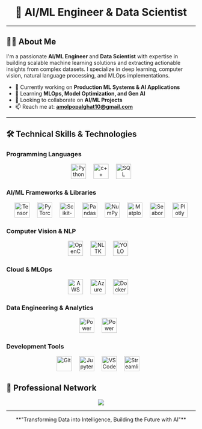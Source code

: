 <div align="center">
  <h1>🚀 AI/ML Engineer & Data Scientist</h1>
</div>

---

## 👨‍💻 About Me

I'm a passionate **AI/ML Engineer** and **Data Scientist** with expertise in building scalable machine learning solutions and extracting actionable insights from complex datasets. I specialize in deep learning, computer vision, natural language processing, and MLOps implementations.

- 🔭 Currently working on **Production ML Systems & AI Applications**
- 🌱 Learning **MLOps, Model Optimization, and Gen AI**
- 👯 Looking to collaborate on **AI/ML Projects**
- 📫 Reach me at: **amolpopalghat10@gmail.com**
<!-- 📄 Portfolio: **[yourportfolio.com]** -->

---

## 🛠️ Technical Skills & Technologies

### Programming Languages
<div align="center">
  <img src="https://cdn.jsdelivr.net/gh/devicons/devicon/icons/python/python-original.svg" height="40" alt="Python" />
  <img width="12" />
  <img src="https://cdn.jsdelivr.net/gh/devicons/devicon/icons/cplusplus/cplusplus-original.svg" height="40" alt="c++" />
  <img width="12" />
  <img src="https://cdn.jsdelivr.net/gh/devicons/devicon/icons/mysql/mysql-original.svg" height="40" alt="SQL" />
</div>

### AI/ML Frameworks & Libraries
<div align="center">
  <img src="https://cdn.jsdelivr.net/gh/devicons/devicon/icons/tensorflow/tensorflow-original.svg" height="40" alt="TensorFlow" />
  <img width="12" />
  <img src="https://cdn.jsdelivr.net/gh/devicons/devicon/icons/pytorch/pytorch-original.svg" height="40" alt="PyTorch" />
  <img width="12" />
  <img src="https://upload.wikimedia.org/wikipedia/commons/0/05/Scikit_learn_logo_small.svg" height="40" alt="Scikit-learn" />
  <img width="12" />
  <img src="https://cdn.jsdelivr.net/gh/devicons/devicon/icons/pandas/pandas-original.svg" height="40" alt="Pandas" />
  <img width="12" />
  <img src="https://cdn.jsdelivr.net/gh/devicons/devicon/icons/numpy/numpy-original.svg" height="40" alt="NumPy" />
  <img width="12" />
  <img src="https://upload.wikimedia.org/wikipedia/commons/8/84/Matplotlib_icon.svg" height="40" alt="Matplotlib" />
  <img width="12" />
  <img src="https://seaborn.pydata.org/_images/logo-mark-lightbg.svg" height="40" alt="Seaborn" />
  <img width="12" />
  <img src="https://images.plot.ly/logo/new-branding/plotly-logomark.png" height="40" alt="Plotly" />
</div>

### Computer Vision & NLP
<div align="center">
  <img src="https://opencv.org/wp-content/uploads/2022/05/logo.png" height="40" alt="OpenCV" />
  <img width="12" />
<!--   <img src="https://huggingface.co/front/assets/huggingface_logo-noborder.svg" height="40" alt="Hugging Face" /> -->
<!--   <img width="12" /> -->
  <img src="https://upload.wikimedia.org/wikipedia/commons/c/c9/NLTK_logo.png" height="40" alt="NLTK" />
  <img width="12" />
  <img src="https://cdn.jsdelivr.net/gh/devicons/devicon@latest/icons/yolo/yolo-original.svg" height="40" alt="YOLO" />
  <img width="12" />
</div>

### Cloud & MLOps
<div align="center">
  <img src="https://img.icons8.com/?size=100&id=33039&format=png&color=000000" height="40" alt="AWS" />
  <img width="12" />
<!--   <img src="https://cdn.jsdelivr.net/gh/devicons/devicon/icons/googlecloud/googlecloud-original.svg" height="40" alt="Google Cloud" /> -->
<!--   <img width="12" /> -->
  <img src="https://cdn.jsdelivr.net/gh/devicons/devicon/icons/azure/azure-original.svg" height="40" alt="Azure" />
  <img width="12" />
  <img src="https://cdn.jsdelivr.net/gh/devicons/devicon/icons/docker/docker-original.svg" height="40" alt="Docker" />
  <img width="12" />
</div>

### Data Engineering & Analytics
<div align="center">
  <img src="https://img.icons8.com/?size=100&id=3sGOUDo9nJ4k&format=png&color=000000" height="40" alt="Power BI" />
  <img width="12" />
  <img src="https://img.icons8.com/?size=100&id=117561&format=png&color=000000" height="40" alt="Power BI" />
  <img width="12" />
</div>

### Development Tools
<div align="center">
  <img src="https://cdn.jsdelivr.net/gh/devicons/devicon/icons/git/git-original.svg" height="40" alt="Git" />
  <img width="12" />
  <img src="https://cdn.jsdelivr.net/gh/devicons/devicon/icons/jupyter/jupyter-original.svg" height="40" alt="Jupyter" />
  <img width="12" />
  <img src="https://cdn.jsdelivr.net/gh/devicons/devicon/icons/vscode/vscode-original.svg" height="40" alt="VS Code" />
  <img width="12" />
  <img src="https://streamlit.io/images/brand/streamlit-logo-secondary-colormark-darktext.png" height="40" alt="Streamlit" />
  <img width="12" />
</div>

<!---

## 🚀 Featured Projects

### 🤖 [Production ML Pipeline for E-commerce](https://github.com/yourusername/ml-pipeline-ecommerce)
**Technologies:** Python, TensorFlow, Docker, Kubernetes, AWS
- Built end-to-end ML pipeline processing 1M+ transactions daily
- Implemented real-time recommendation system with 94% accuracy
- Automated model retraining and deployment using MLOps practices
- Reduced recommendation response time by 60%

### 🔍 [Computer Vision for Medical Imaging](https://github.com/yourusername/medical-cv-analysis)
**Technologies:** PyTorch, OpenCV, FastAPI, Docker
- Developed deep learning model for medical image analysis
- Achieved 92% accuracy in disease detection from X-ray images
- Built RESTful API for real-time inference
- Deployed on cloud infrastructure with auto-scaling

### 📊 [NLP-based Document Intelligence](https://github.com/yourusername/document-intelligence)
**Technologies:** BERT, Transformers, spaCy, Streamlit
- Created intelligent document processing system
- Implemented named entity recognition and sentiment analysis
- Built interactive web application for document analysis
- Processed 10K+ documents with 89% accuracy

### 🎯 [Time Series Forecasting Platform](https://github.com/yourusername/time-series-forecasting)
**Technologies:** Prophet, LSTM, Streamlit, PostgreSQL
- Developed forecasting models for business metrics
- Implemented multiple algorithms for comparison
- Created interactive dashboard for stakeholders
- Improved forecast accuracy by 35% over baseline

---

## 📚 Certifications & Education

### Professional Certifications
- 🏆 **AWS Certified Machine Learning - Specialty** (2024)
- 🏆 **Google Cloud Professional Data Engineer** (2024)
- 🏆 **Microsoft Azure AI Engineer Associate** (2024)
- 🏆 **TensorFlow Developer Certificate** (2023)
- 🏆 **Databricks Certified Data Scientist** (2023)

### Specialized Training
- 📘 **Deep Learning Specialization** - DeepLearning.AI (Coursera)
- 📘 **MLOps Specialization** - Duke University (Coursera)
- 📘 **Computer Vision Nanodegree** - Udacity
- 📘 **Natural Language Processing** - Stanford University
- 📘 **Advanced Machine Learning** - Higher School of Economics

### Research & Publications
- 📄 **"Optimizing Deep Learning Models for Production"** - IEEE Conference (2024)
- 📄 **"Scalable MLOps Architecture for Enterprise"** - ACM Journal (2023)
- 📄 **"Computer Vision Applications in Healthcare"** - Nature Digital Medicine (2023)

--->

## 🤝 Professional Network

<div align="center">
  <a href="https://linkedin.com/in/yourprofile](https://www.linkedin.com/in/amol-popalghat-71b160258">
    <img src="https://img.shields.io/badge/LinkedIn-0077B5?style=for-the-badge&logo=linkedin&logoColor=white" />
  </a>
  <!--<a href="https://kaggle.com/yourprofile">
    <img src="https://img.shields.io/badge/Kaggle-20BEFF?style=for-the-badge&logo=kaggle&logoColor=white" />
  </a>
  <a href="https://medium.com/@yourhandle">
    <img src="https://img.shields.io/badge/Medium-12100E?style=for-the-badge&logo=medium&logoColor=white" />
  </a>
  <a href="https://twitter.com/yourhandle">
    <img src="https://img.shields.io/badge/Twitter-1DA1F2?style=for-the-badge&logo=twitter&logoColor=white" />
  </a>
  <a href="https://scholar.google.com/citations?user=yourprofile">
    <img src="https://img.shields.io/badge/Google%20Scholar-4285F4?style=for-the-badge&logo=google-scholar&logoColor=white" />
  </a>
  <a href="https://huggingface.co/yourprofile">
    <img src="https://img.shields.io/badge/🤗_Hugging_Face-FFD21E?style=for-the-badge&logoColor=black" />
  </a>-->
</div>

<!---## 📝 Latest Publications & Articles

<!-- BLOG-POST-LIST:START -->
<!-- [Optimizing BERT Models for Production Deployment](https://medium.com/@yourhandle/optimizing-bert-production)
- [Building Scalable ML Pipelines with Apache Airflow](https://medium.com/@yourhandle/scalable-ml-pipelines)
- [Computer Vision Best Practices for Medical Imaging](https://medium.com/@yourhandle/cv-medical-imaging)
- [MLOps: From Prototype to Production](https://medium.com/@yourhandle/mlops-prototype-production)
- [Time Series Forecasting with Deep Learning](https://medium.com/@yourhandle/time-series-deep-learning)
<!-- BLOG-POST-LIST:END -->

---

<!--## 🎯 Current Focus & Goals

### 2025 Objectives
- 🔬 **Research**: Advancing multimodal AI applications
- 🚀 **Innovation**: Developing edge AI solutions
- 🌐 **Community**: Contributing to open-source ML projects
- 📚 **Education**: Mentoring junior data scientists
- 🏆 **Recognition**: Publishing in top-tier conferences

### Active Research Areas
- **Large Language Models** optimization and deployment
- **Computer Vision** for autonomous systems
- **MLOps** and model lifecycle management
- **Edge AI** for real-time applications
- **Explainable AI** for critical decision-making

--->

<div align="center">
  **"Transforming Data into Intelligence, Building the Future with AI"**
</div>
